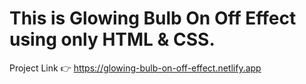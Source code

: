 # This is Glowing Bulb On Off Effect using only HTML & CSS.

Project Link 👉 https://glowing-bulb-on-off-effect.netlify.app